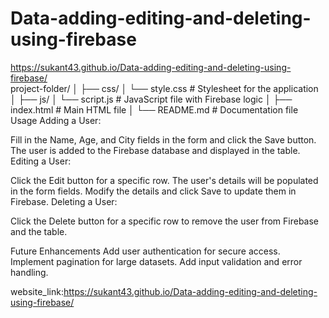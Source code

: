 # Data-adding-editing-and-deleting-using-firebase
https://sukant43.github.io/Data-adding-editing-and-deleting-using-firebase/
<br>
project-folder/
│
├── css/
│   └── style.css       # Stylesheet for the application
│
├── js/
│   └── script.js       # JavaScript file with Firebase logic
│
├── index.html          # Main HTML file
│
└── README.md           # Documentation file
Usage
Adding a User:

Fill in the Name, Age, and City fields in the form and click the Save button.
The user is added to the Firebase database and displayed in the table.
Editing a User:

Click the Edit button for a specific row.
The user's details will be populated in the form fields.
Modify the details and click Save to update them in Firebase.
Deleting a User:

Click the Delete button for a specific row to remove the user from Firebase and the table.

Future Enhancements
Add user authentication for secure access.
Implement pagination for large datasets.
Add input validation and error handling.


website_link:https://sukant43.github.io/Data-adding-editing-and-deleting-using-firebase/
